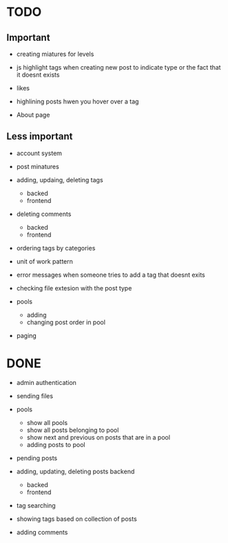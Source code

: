 # TODO
## Important
- creating miatures for levels

- js highlight tags when creating new post to indicate type or the fact that it doesnt exists
- likes
- highlining posts hwen you hover over a tag

- About page

## Less important
- account system

- post minatures
- adding, updaing, deleting tags
	- backed
	- frontend
- deleting comments
	- backed
	- frontend

- ordering tags by categories
- unit of work pattern

- error messages when someone tries to add a tag that doesnt exits
- checking file extesion with the post type

- pools
	- adding
	- changing post order in pool

- paging


# DONE
- admin authentication
- sending files
- pools
	- show all pools
	- show all posts belonging to pool
	- show next and previous on posts that are in a pool
	- adding posts to pool

- pending posts

- adding, updating, deleting posts backend
	- backed
	- frontend


- tag searching 
- showing tags based on collection of posts

- adding comments